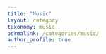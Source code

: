 ```yaml
---
title: "Music"
layout: category
taxonomy: music
permalink: /categories/music/
author_profile: true
---
```

